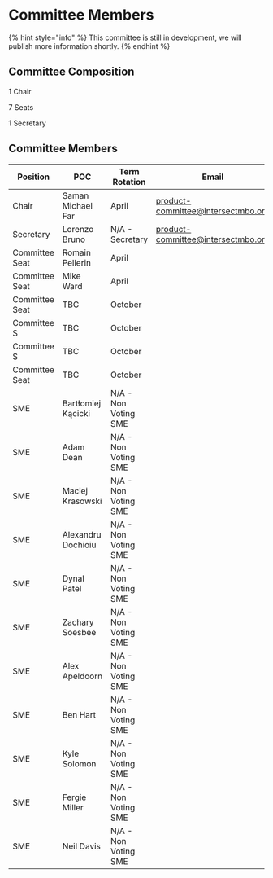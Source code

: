 # Committee Members

{% hint style="info" %}
This committee is still in development, we will publish more information shortly.
{% endhint %}

## Committee Composition

1 Chair

7 Seats

1 Secretary



## Committee Members

<table><thead><tr><th width="202">Position</th><th width="194">POC</th><th>Term Rotation</th><th>Email</th></tr></thead><tbody><tr><td>Chair</td><td>Saman Michael Far</td><td>April</td><td><a href="mailto:product-committee@intersectmbo.org">product-committee@intersectmbo.org</a></td></tr><tr><td>Secretary</td><td>Lorenzo Bruno</td><td>N/A - Secretary</td><td><a href="mailto:product-committee@intersectmbo.org">product-committee@intersectmbo.org</a></td></tr><tr><td>Committee Seat</td><td>Romain Pellerin</td><td>April</td><td></td></tr><tr><td>Committee Seat</td><td>Mike Ward</td><td>April</td><td></td></tr><tr><td>Committee Seat</td><td>TBC</td><td>October</td><td></td></tr><tr><td>Committee S</td><td>TBC</td><td>October</td><td></td></tr><tr><td>Committee S</td><td>TBC</td><td>October</td><td></td></tr><tr><td>Committee Seat</td><td>TBC</td><td>October</td><td></td></tr><tr><td>SME</td><td>Bartłomiej Kącicki</td><td>N/A - Non Voting SME</td><td></td></tr><tr><td>SME</td><td>Adam Dean</td><td>N/A - Non Voting SME</td><td></td></tr><tr><td>SME</td><td>Maciej Krasowski</td><td>N/A - Non Voting SME</td><td></td></tr><tr><td>SME</td><td>Alexandru Dochioiu</td><td>N/A - Non Voting SME</td><td></td></tr><tr><td>SME</td><td>Dynal Patel</td><td>N/A - Non Voting SME</td><td></td></tr><tr><td>SME</td><td>Zachary Soesbee</td><td>N/A - Non Voting SME</td><td></td></tr><tr><td>SME</td><td>Alex Apeldoorn</td><td>N/A - Non Voting SME</td><td></td></tr><tr><td>SME</td><td>Ben Hart</td><td>N/A - Non Voting SME</td><td></td></tr><tr><td>SME</td><td>Kyle Solomon</td><td>N/A - Non Voting SME</td><td></td></tr><tr><td>SME</td><td>Fergie Miller</td><td>N/A - Non Voting SME</td><td></td></tr><tr><td>SME</td><td>Neil Davis</td><td>N/A - Non Voting SME</td><td></td></tr></tbody></table>

